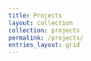```yaml
---
title: Projects
layout: collection
collection: projects
permalink: /projects/
entries_layout: grid
---
```

